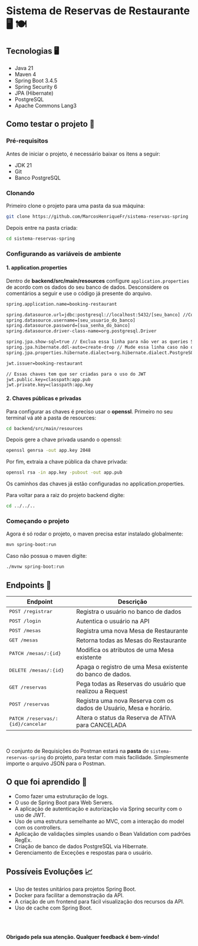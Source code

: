 # Sistema de Reservas de Restaurante 🖥️ 🍽

## Tecnologias 🖥️
<ul>
    <li>Java 21
    <li>Maven 4
    <li>Spring Boot 3.4.5
    <li>Spring Security 6
    <li>JPA (Hibernate)
    <li>PostgreSQL
    <li>Apache Commons Lang3
</ul>

## Como testar o projeto 🚀

### Pré-requisitos

Antes de iniciar o projeto, é necessário baixar os itens a seguir:
<ul>
    <li>JDK 21
    <li>Git
    <li>Banco PostgreSQL
</ul>

### Clonando

Primeiro clone o projeto para uma pasta da sua máquina:

```bash
git clone https://github.com/MarcosHenriqueFr/sistema-reservas-spring
```
Depois entre na pasta criada:

```bash 
cd sistema-reservas-spring
```

### Configurando as variáveis de ambiente

#### 1. application.properties

Dentro de **backend/src/main/resources** configure  `application.properties` de acordo com os dados do seu banco de dados. Desconsidere os comentários a seguir e use o código já presente do arquivo.

```bash
spring.application.name=booking-restaurant

spring.datasource.url=jdbc:postgresql://localhost:5432/[seu_banco] //Coloque uma database do PostgreSQL
spring.datasource.username=[seu_usuario_do_banco]
spring.datasource.password=[sua_senha_do_banco]
spring.datasource.driver-class-name=org.postgresql.Driver

spring.jpa.show-sql=true // Exclua essa linha para não ver as queries SQL
spring.jpa.hibernate.ddl-auto=create-drop // Mude essa linha caso não queira que o hibernate derrube o banco
spring.jpa.properties.hibernate.dialect=org.hibernate.dialect.PostgreSQLDialect

jwt.issuer=booking-restaurant

// Essas chaves tem que ser criadas para o uso do JWT
jwt.public.key=classpath:app.pub
jwt.private.key=classpath:app.key
```

#### 2. Chaves públicas e privadas

Para configurar as chaves é preciso usar o **openssl**.
Primeiro no seu terminal vá até a pasta de resources:

```bash
cd backend/src/main/resources
```

Depois gere a chave privada usando o openssl:

```bash
openssl genrsa -out app.key 2048
```

Por fim, extraia a chave pública da chave privada:

```bash
openssl rsa -in app.key -pubout -out app.pub
```

Os caminhos das chaves já estão configuradas no application.properties.

Para voltar para a raiz do projeto backend digite:

```bash
cd ../../..
```

### Começando o projeto

Agora é só rodar o projeto, o maven precisa estar instalado globalmente:

```bash
mvn spring-boot:run
```

Caso não possua o maven digite:
```bash
./mvnw spring-boot:run
```

## Endpoints 🚩

| Endpoint               | Descrição                                          
|----------------------|-----------------------------------------------------
| <kbd>POST /registrar</kbd>     | Registra o usuário no banco de dados
| <kbd>POST /login</kbd>     | Autentica o usuário na API
| <kbd>POST /mesas</kbd>     | Registra uma nova Mesa de Restaurante
| <kbd>GET /mesas</kbd>     | Retorna todas as Mesas do Restaurante
| <kbd>PATCH /mesas/:{id} </kbd>     | Modifica os atributos de uma Mesa existente
| <kbd>DELETE /mesas/:{id}</kbd>     | Apaga o registro de uma Mesa existente do banco de dados.
| <kbd>GET /reservas</kbd>     | Pega todas as Reservas do usuário que realizou a Request
| <kbd>POST /reservas</kbd>     | Registra uma nova Reserva com os dados de Usuário, Mesa e horário.
| <kbd>PATCH /reservas/:{id}/cancelar</kbd>     | Altera o status da Reserva de ATIVA para CANCELADA

<br>

O conjunto de Requisições do Postman estará na **pasta** de `sistema-reservas-spring` do projeto, para testar com mais facilidade. Simplesmente importe o arquivo JSON para o Postman.

## O que foi aprendido 📝

<ul>
    <li> Como fazer uma estruturação de logs.
    <li> O uso de Spring Boot para Web Servers.
    <li> A aplicação de autenticação e autorização via Spring security com o uso de JWT.
    <li> Uso de uma estrutura semelhante ao MVC, com a interação do model com os controllers.
    <li> Aplicação de validações simples usando o Bean Validation com padrões RegEx.
    <li> Criação de banco de dados PostgreSQL via Hibernate.
    <li> Gerenciamento de Exceções e respostas para o usuário.
</ul>

## Possíveis Evoluções 📈


<ul>
    <li> Uso de testes unitários para projetos Spring Boot.
    <li> Docker para facilitar a demonstração da API.
    <li> A criação de um frontend para fácil visualização dos recursos da API.
    <li> Uso de cache com Spring Boot.
</ul>
<br><br>

**Obrigado pela sua atenção. Qualquer feedback é bem-vindo!**